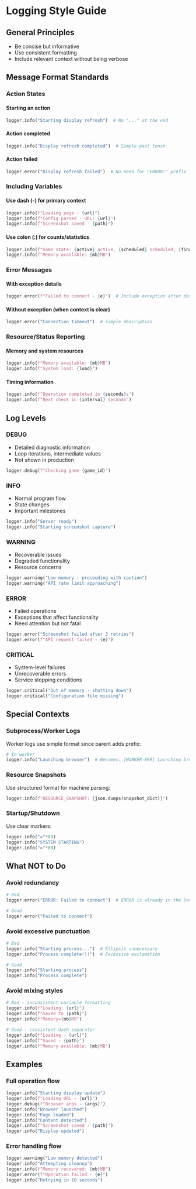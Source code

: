# Logging Style Guide

## General Principles

- Be concise but informative
- Use consistent formatting
- Include relevant context without being verbose

## Message Format Standards

### Action States

#### Starting an action

```python
logger.info("Starting display refresh")  # No "..." at the end
```

#### Action completed

```python
logger.info("Display refresh completed")  # Simple past tense
```

#### Action failed

```python
logger.error("Display refresh failed")  # No need for "ERROR:" prefix
```

### Including Variables

#### Use dash (-) for primary context

```python
logger.info(f"Loading page - {url}")
logger.info(f"Config parsed - URL: {url}")
logger.info(f"Screenshot saved - {path}")
```

#### Use colon (:) for counts/statistics

```python
logger.info(f"Game state: {active} active, {scheduled} scheduled, {final} final")
logger.info(f"Memory available: {mb}MB")
```

### Error Messages

#### With exception details

```python
logger.error(f"Failed to connect - {e}")  # Include exception after dash
```

#### Without exception (when context is clear)

```python
logger.error("Connection timeout")  # Simple description
```

### Resource/Status Reporting

#### Memory and system resources

```python
logger.info(f"Memory available: {mb}MB")
logger.info(f"System load: {load}")
```

#### Timing information

```python
logger.info(f"Operation completed in {seconds}s")
logger.info(f"Next check in {interval} seconds")
```

## Log Levels

### DEBUG

- Detailed diagnostic information
- Loop iterations, intermediate values
- Not shown in production

```python
logger.debug(f"Checking game {game_id}")
```

### INFO

- Normal program flow
- State changes
- Important milestones

```python
logger.info("Server ready")
logger.info("Starting screenshot capture")
```

### WARNING

- Recoverable issues
- Degraded functionality
- Resource concerns

```python
logger.warning("Low memory - proceeding with caution")
logger.warning("API rate limit approaching")
```

### ERROR

- Failed operations
- Exceptions that affect functionality
- Need attention but not fatal

```python
logger.error("Screenshot failed after 3 retries")
logger.error(f"API request failed - {e}")
```

### CRITICAL

- System-level failures
- Unrecoverable errors
- Service stopping conditions

```python
logger.critical("Out of memory - shutting down")
logger.critical("Configuration file missing")
```

## Special Contexts

### Subprocess/Worker Logs

Worker logs use simple format since parent adds prefix:

```python
# In worker
logger.info("Launching browser")  # Becomes: [WORKER-ERR] Launching browser
```

### Resource Snapshots

Use structured format for machine parsing:

```python
logger.info(f"RESOURCE_SNAPSHOT: {json.dumps(snapshot_dict)}")
```

### Startup/Shutdown

Use clear markers:

```python
logger.info("="*80)
logger.info("SYSTEM STARTING")
logger.info("="*80)
```

## What NOT to Do

### Avoid redundancy

```python
# Bad
logger.error("ERROR: Failed to connect")  # ERROR is already in the level

# Good
logger.error("Failed to connect")
```

### Avoid excessive punctuation

```python
# Bad
logger.info("Starting process...")  # Ellipsis unnecessary
logger.info("Process complete!!!")  # Excessive exclamation

# Good
logger.info("Starting process")
logger.info("Process complete")
```

### Avoid mixing styles

```python
# Bad - inconsistent variable formatting
logger.info(f"Loading: {url}")
logger.info(f"Saved to {path}")
logger.info(f"Memory={mb}MB")

# Good - consistent dash separator
logger.info(f"Loading - {url}")
logger.info(f"Saved - {path}")
logger.info(f"Memory available: {mb}MB")
```

## Examples

### Full operation flow

```python
logger.info("Starting display update")
logger.info(f"Loading URL - {url}")
logger.debug(f"Browser args - {args}")
logger.info("Browser launched")
logger.info("Page loaded")
logger.info("Content detected")
logger.info(f"Screenshot saved - {path}")
logger.info("Display updated")
```

### Error handling flow

```python
logger.warning("Low memory detected")
logger.info("Attempting cleanup")
logger.info(f"Memory recovered: {mb}MB")
logger.error(f"Operation failed - {e}")
logger.info("Retrying in 10 seconds")
```
